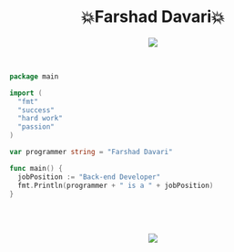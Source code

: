 <h1 align="center">
💥Farshad Davari💥
</h1>
<p align="center">
  <a href="https://github.com/DenverCoder1/readme-typing-svg"><img src="https://readme-typing-svg.herokuapp.com?lines=Golang%20Developer&center=true"></a>
</p>  

</br>

```go
package main

import (
  "fmt"
  "success"
  "hard work"
  "passion"
)

var programmer string = "Farshad Davari"

func main() {
  jobPosition := "Back-end Developer"
  fmt.Println(programmer + " is a " + jobPosition) 
}
```

</br>
</br>

<p align="center">
<img src="https://github-readme-stats.vercel.app/api/top-langs/?username=farshad-davari&theme=great-gatsby&layout=compact&card_width=445)](https://github.com/anuraghazra/github-readme-stats">
</p>
